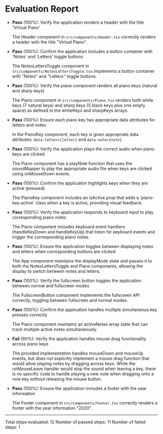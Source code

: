 # Evaluation Report

- **Pass** (100%): Verify the application renders a header with the title 'Virtual Piano'
  
  The Header component in `src/components/Header.tsx` correctly renders a header with the title "Virtual Piano".

- **Pass** (100%): Confirm the application includes a button container with 'Notes' and 'Letters' toggle buttons
  
  The NotesLettersToggle component in `src/components/NotesLettersToggle.tsx` implements a button container with "Notes" and "Letters" toggle buttons.

- **Pass** (100%): Verify the piano component renders all piano keys (natural and sharp keys)
  
  The Piano component in `src/components/Piano.tsx` renders both white keys (7 natural keys) and sharp keys (5 black keys plus one empty space) as defined in the whiteKeys and sharpKeys arrays.

- **Pass** (100%): Ensure each piano key has appropriate data attributes for letters and notes
  
  In the PianoKey component, each key is given appropriate data attributes: `data-letter={letter}` and `data-note={note}`.

- **Pass** (100%): Verify the application plays the correct audio when piano keys are clicked
  
  The Piano component has a playNote function that uses the soundMapper to play the appropriate audio file when keys are clicked using onMouseDown events.

- **Pass** (100%): Confirm the application highlights keys when they are active (pressed)
  
  The PianoKey component includes an isActive prop that adds a 'piano-key-active' class when a key is active, providing visual feedback.

- **Pass** (100%): Verify the application responds to keyboard input to play corresponding piano notes
  
  The Piano component includes keyboard event handlers (handleKeyDown and handleKeyUp) that listen for keyboard events and trigger the corresponding piano notes.

- **Pass** (100%): Ensure the application toggles between displaying notes and letters when corresponding buttons are clicked
  
  The App component maintains the displayMode state and passes it to both the NotesLettersToggle and Piano components, allowing the display to switch between notes and letters.

- **Pass** (100%): Verify the fullscreen button toggles the application between normal and fullscreen modes
  
  The FullscreenButton component implements the fullscreen API correctly, toggling between fullscreen and normal modes.

- **Pass** (100%): Confirm the application handles multiple simultaneous key presses correctly
  
  The Piano component maintains an activeNotes array state that can track multiple active notes simultaneously.

- **Fail** (90%): Verify the application handles mouse drag functionality across piano keys
  
  The provided implementation handles mouseDown and mouseUp events, but does not explicitly implement a mouse drag function that would allow playing notes by dragging across keys. While the onMouseLeave handler would stop the sound when leaving a key, there is no specific code to handle playing a new note when dragging onto a new key without releasing the mouse button.

- **Pass** (100%): Ensure the application includes a footer with the year information
  
  The Footer component in `src/components/Footer.tsx` correctly renders a footer with the year information "2020".

---

Total steps evaluated: 12
Number of passed steps: 11
Number of failed steps: 1